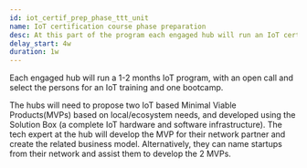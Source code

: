 ```yaml
---
id: iot_certif_prep_phase_ttt_unit
name: IoT certification course phase preparation
desc: At this part of the program each engaged hub will run an IoT certification course and develop two innovative MVPs.
delay_start: 4w
duration: 1w
---
```


Each engaged hub will run a 1-2 months IoT program, with an open call and select the persons for an IoT training and one bootcamp.

The hubs will need to propose two IoT based Minimal Viable Products(MVPs) based on local/ecosystem needs, and developed using the Solution Box (a complete IoT hardware and software infrastructure). The tech expert at the hub will develop the MVP for their network partner and create the related business model. Alternatively, they can name startups from their network and assist them to develop the 2 MVPs.
